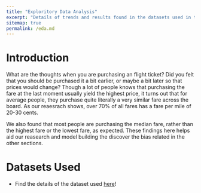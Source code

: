 ```yaml
---
title: "Exploritory Data Analysis"
excerpt: "Details of trends and results found in the datasets used in the project"
sitemap: true
permalink: /eda.md
---
```


# Introduction

What are the thoughts when you are purchasing an flight ticket? Did you felt that you should be purchased it a bit earlier, or maybe a bit later so that prices would change? Though a lot of people knows that purchasing the fare at the last moment usually yield the highest price, it turns out that for average people, they purchase quite literally a very similar fare across the board. As our reaesrach shows, over 70% of all fares has a fare per mile of 20-30 cents.

We also found that most people are purchasing the median fare, rather than the highest fare or the lowest fare, as expected. These findings here helps aid our reasearch and model building the discover the bias related in the other sections.

# Datasets Used
* Find the details of the dataset used [here](eda_pages/dataset.md)!
